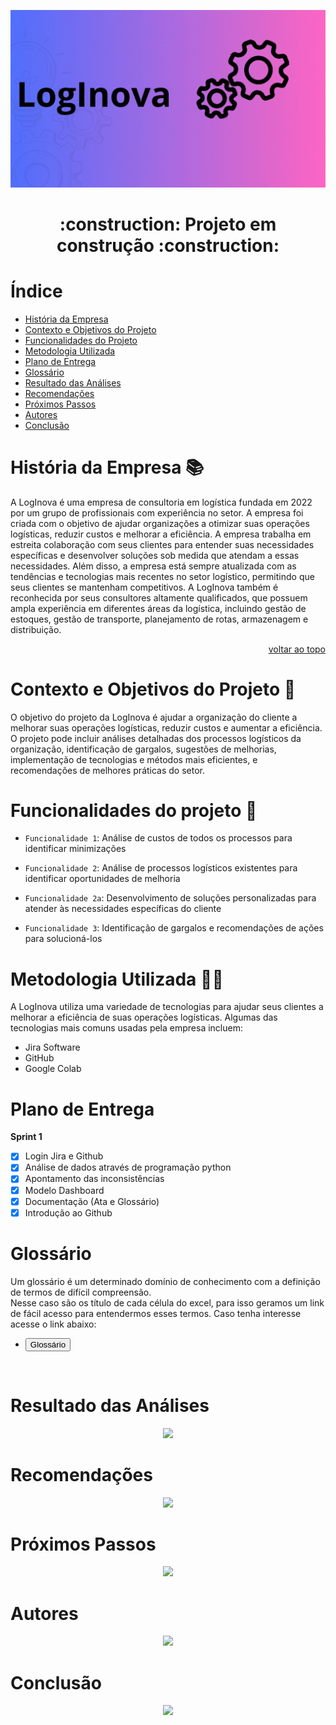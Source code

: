 ![logo](Imagens/LogInova.gif)

<div id="top"></div>

  <h1 align="center"> :construction: Projeto em construção :construction: </h1>
  
  # Índice 


* [História da Empresa](#História-da-Empresa-)
* [Contexto e Objetivos do Projeto](#Contexto-e-Objetivos-do-Projeto-)
* [Funcionalidades do Projeto](#Funcionalidades-do-Projeto-)
* [Metodologia Utilizada](#Metodologia-Utilizada-)
* [Plano de Entrega](#Plano-de-Entrega)
* [Glossário](#Glossário)
* [Resultado das Análises](#Resultado-das-Análises)
* [Recomendações](#Recomendações)
* [Próximos Passos](#Próximos-Passos)
* [Autores](#Autores)
* [Conclusão](#Conclusão)

# História da Empresa 📚
  A LogInova é uma empresa de consultoria em logística fundada em 2022 por um grupo de profissionais com experiência no setor. A empresa foi criada com o objetivo de ajudar organizações a otimizar suas operações logísticas, reduzir custos e melhorar a eficiência.
A empresa trabalha em estreita colaboração com seus clientes para entender suas necessidades específicas e desenvolver soluções sob medida que atendam a essas necessidades. Além disso, a empresa está sempre atualizada com as tendências e tecnologias mais recentes no setor logístico, permitindo que seus clientes se mantenham competitivos.
A LogInova também é reconhecida por seus consultores altamente qualificados, que possuem ampla experiência em diferentes áreas da logística, incluindo gestão de estoques, gestão de transporte, planejamento de rotas, armazenagem e distribuição.
</p>

<p align="right"><a href="#top">voltar ao topo</a></p>

# Contexto e Objetivos do Projeto 🎯
  O objetivo do projeto da LogInova é ajudar a organização do cliente a melhorar suas operações logísticas, reduzir custos e aumentar a eficiência. O projeto pode incluir análises detalhadas dos processos logísticos da organização, identificação de gargalos, sugestões de melhorias, implementação de tecnologias e métodos mais eficientes, e recomendações de melhores práticas do setor.
</p>

#  Funcionalidades do projeto 🔨

 - `Funcionalidade 1`: Análise de custos de todos os processos para identificar minimizações
 
 - `Funcionalidade 2`: Análise de processos logísticos existentes para identificar oportunidades de melhoria
    
 - `Funcionalidade 2a`: Desenvolvimento de soluções personalizadas para atender às necessidades específicas do cliente
    
 - `Funcionalidade 3`: Identificação de gargalos e recomendações de ações para solucioná-los
 </p>
  
# Metodologia Utilizada 👨‍💻
  A LogInova utiliza uma variedade de tecnologias para ajudar seus clientes a melhorar a eficiência de suas operações logísticas. Algumas das tecnologias mais comuns     usadas pela empresa incluem:
  - Jira Software
  - GitHub
  - Google Colab
</p>

# Plano de Entrega
**Sprint 1**
- [x] Login Jira e Github
- [x] Análise de dados através de programação python
- [x] Apontamento das inconsistências
- [x] Modelo Dashboard
- [x] Documentação (Ata e Glossário)
- [x] Introdução ao Github

# Glossário
Um glossário é um determinado domínio de conhecimento com a definição de termos de difícil compreensão.  
Nesse caso são os título de cada célula do excel, para isso geramos um 
link de fácil acesso para entendermos esses termos.
Caso tenha interesse acesse o link abaixo: 

- <a href='https://github.com/Brudeoli17/Projeto-Marcus/blob/main/Documentos/GLOSS%C3%81RIO.pdf'><button>Glossário</button></a>

<br/>

# Resultado das Análises
<p align="center">
<img src="http://img.shields.io/static/v1?label=STATUS&message=EM%20DESENVOLVIMENTO&color=GREEN&style=for-the-badge"/>
</p>

# Recomendações
<p align="center">
<img src="http://img.shields.io/static/v1?label=STATUS&message=EM%20DESENVOLVIMENTO&color=GREEN&style=for-the-badge"/>
</p>

# Próximos Passos
<p align="center">
<img src="http://img.shields.io/static/v1?label=STATUS&message=EM%20DESENVOLVIMENTO&color=GREEN&style=for-the-badge"/>
</p>

# Autores
<p align="center">
<img src="http://img.shields.io/static/v1?label=STATUS&message=EM%20DESENVOLVIMENTO&color=GREEN&style=for-the-badge"/>
</p>


# Conclusão
<p align="center">
<img src="http://img.shields.io/static/v1?label=STATUS&message=EM%20DESENVOLVIMENTO&color=GREEN&style=for-the-badge"/>
</p>


